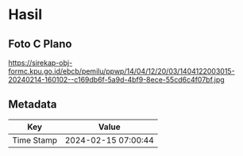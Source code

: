 # Hasil

## Foto C Plano

https://sirekap-obj-formc.kpu.go.id/ebcb/pemilu/ppwp/14/04/12/20/03/1404122003015-20240214-160102--c169db6f-5a9d-4bf9-8ece-55cd6c4f07bf.jpg


## Metadata

| Key        | Value               |
| ---------- | ------------------- |
| Time Stamp | 2024-02-15 07:00:44 |



